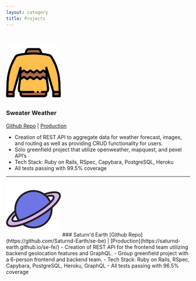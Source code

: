```yaml
---
layout: category
title: Projects
---
```

<br><br>
<img src="/assets/images/sweater.png" alt="sweater" width="150">
### Sweater Weather
[Github Repo](https://github.com/Alex-Desjardins/sweater_weather_api) | [Production](https://www.google.com/url?q=https://sweater-weather-ad.herokuapp.com/&sa=D&source=editors&ust=1614279542317000&usg=AOvVaw3bRkIcZBxhjnWlb2H33YXd)
- Creation of REST API to aggregate data for weather forecast, images, and routing as well as providing CRUD functionality for users.
- Solo greenfield project that utilize openweather, mapquest, and pexel API’s
- Tech Stack: Ruby on Rails, RSpec, Capybara, PostgreSQL, Heroku
- All tests passing with 99.5% coverage

---

<img src="/assets/images/saturn.png" alt="Saturn" width="150">
### Saturn'd Earth
[Github Repo](https://github.com/Saturnd-Earth/se-be) | [Production](https://saturnd-earth.github.io/se-fe/)
- Creation of REST API for the frontend team utilizing backend geolocation features and GraphQL.
- Group greenfield project with a 6-person frontend and backend team.
- Tech Stack: Ruby on Rails, RSpec, Capybara, PostgreSQL, Heroku, GraphQL
- All tests passing with 96.5% coverage
